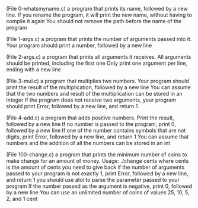 (File 0-whatsmyname.c) a program that prints its name, followed by a new line.
If you rename the program, it will print the new name, without having to compile it again
You should not remove the path before the name of the program

(File 1-args.c) a program that prints the number of arguments passed into it.
Your program should print a number, followed by a new line

(File 2-args.c) a program that prints all arguments it receives.
All arguments should be printed, including the first one
Only print one argument per line, ending with a new line

(File 3-mul.c) a program that multiplies two numbers.
Your program should print the result of the multiplication, followed by a new line
You can assume that the two numbers and result of the multiplication can be stored in an integer
If the program does not receive two arguments, your program should print Error, followed by a new line, and return 1

(File 4-add.c) a program that adds positive numbers.
Print the result, followed by a new line
If no number is passed to the program, print 0, followed by a new line
If one of the number contains symbols that are not digits, print Error, followed by a new line, and return 1
You can assume that numbers and the addition of all the numbers can be stored in an int

(File 100-change.c)  a program that prints the minimum number of coins to make change for an amount of money.
Usage: ./change cents
where cents is the amount of cents you need to give back
if the number of arguments passed to your program is not exactly 1, print Error, followed by a new line, and return 1
you should use atoi to parse the parameter passed to your program
If the number passed as the argument is negative, print 0, followed by a new line
You can use an unlimited number of coins of values 25, 10, 5, 2, and 1 cent

